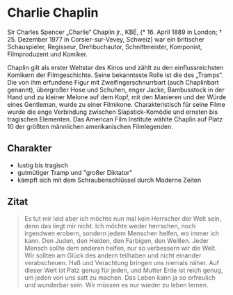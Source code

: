 # Charlie Chaplin

Sir Charles Spencer „Charlie“ Chaplin jr., KBE, (* 16. April 1889 in London; † 25. Dezember 1977 in Corsier-sur-Vevey, Schweiz) war ein britischer Schauspieler, Regisseur, Drehbuchautor, Schnittmeister, Komponist, Filmproduzent und Komiker.

Chaplin gilt als erster Weltstar des Kinos und zählt zu den einflussreichsten Komikern der Filmgeschichte. Seine bekannteste Rolle ist die des „Tramps“. Die von ihm erfundene Figur mit Zweifingerschnurrbart (auch Chaplinbart genannt), übergroßer Hose und Schuhen, enger Jacke, Bambusstock in der Hand und zu kleiner Melone auf dem Kopf, mit den Manieren und der Würde eines Gentleman, wurde zu einer Filmikone. Charakteristisch für seine Filme wurde die enge Verbindung zwischen Slapstick-Komödie und ernsten bis tragischen Elementen. Das American Film Institute wählte Chaplin auf Platz 10 der größten männlichen amerikanischen Filmlegenden.

## Charakter
* lustig bis tragisch
* gutmütiger Tramp und "großer Diktator"
* kämpft sich mit dem Schraubenschlüssel durch Moderne Zeiten

## Zitat
> Es tut mir leid aber ich möchte nun mal kein Herrscher der Welt sein, denn das liegt mir nicht.
> Ich möchte weder herrschen, noch irgendwen erobern,
> sondern jedem Menschen helfen, wo immer ich kann.
> Den Juden, den Heiden, den Farbigen, den Weißen.
> Jeder Mensch sollte dem anderen helfen, nur so verbessern wir die Welt.
> Wir sollten am Glück des andern teilhaben und nicht einander verabscheuen.
> Haß und Verachtung bringen uns niemals näher.
> Auf dieser Welt ist Patz genug für jeden, und Mutter Erde ist reich genug, um jeden von uns satt zu machen.
> Das Leben kann ja so erfreulich und wunderbar sein.
> Wir müssen es nur wieder zu leben lernen.

